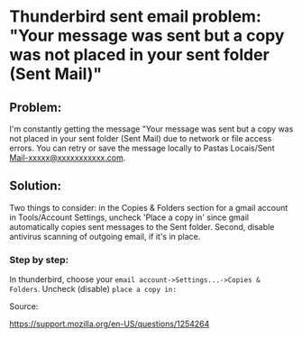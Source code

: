 # Thunderbird sent email problem: "Your message was sent but a copy was not placed in your sent folder (Sent Mail)"


## Problem: 

I'm constantly getting the message "Your message was sent but a copy was not placed in your sent folder (Sent Mail) due to network or file access errors. You can retry or save the message locally to Pastas Locais/Sent Mail-xxxxx@xxxxxxxxxxx.com.

## Solution:

Two things to consider: in the Copies & Folders section for a gmail account in Tools/Account Settings, uncheck 'Place a copy in' since gmail automatically copies sent messages to the Sent folder. Second, disable antivirus scanning of outgoing email, if it's in place.

### Step by step:
In thunderbird, choose your ```email account->Settings...->Copies & Folders```. Uncheck (disable) ```place a copy in:```

Source:

 <https://support.mozilla.org/en-US/questions/1254264>


